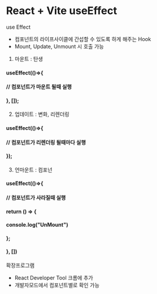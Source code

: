 # React + Vite useEffect

use Effect
- 컴포넌트의 라이프사이클에 간섭할 수 있도록 하게 해주는 Hook
- Mount, Update, Unmount 시 호출 가능

1. 마운트 : 탄생
####  useEffect(()=>{
####    // 컴포넌트가 마운트 될때 실행
####  }, []); 

2. 업데이트 : 변화, 리렌더링
####  useEffect(()=>{
####    // 컴포넌트가 리렌더링 될때마다 실행
####  });

3. 언마운트 : 컴포넌
####  useEffect(()=>{
####    // 컴포넌트가 사라질때 실행
####    return () => {
####            console.log("UnMount")
####    };
####  }, [])


확장프로그램
- React Developer Tool 크롬에 추가
- 개발자모드에서 컴포넌트별로 확인 가능